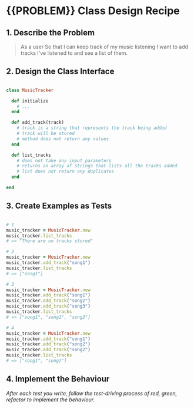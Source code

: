 # {{PROBLEM}} Class Design Recipe

## 1. Describe the Problem

> As a user
> So that I can keep track of my music listening
> I want to add tracks I've listened to and see a list of them.

## 2. Design the Class Interface  

```ruby

class MusicTracker

  def initialize 
    # ...
  end

  def add_track(track)
    # track is a string that represents the track being added
    # track will be stored
    # method does not return any values
  end

  def list_tracks
    # does not take any input parameters
    # returns an array of strings that lists all the tracks added 
    # list does not return any duplicates
  end

end

```

## 3. Create Examples as Tests

```ruby

# 1
music_tracker = MusicTracker.new
music_tracker.list_tracks 
# => "There are no tracks stored"

# 2
music_tracker = MusicTracker.new
music_tracker.add_track("song1")
music_tracker.list_tracks
# => ["song1"]

# 3 
music_tracker = MusicTracker.new
music_tracker.add_track("song1")
music_tracker.add_track("song2")
music_tracker.add_track("song3")
music_tracker.list_tracks
# => ["song1", "song2", "song3"]

# 4
music_tracker = MusicTracker.new
music_tracker.add_track("song1")
music_tracker.add_track("song2")
music_tracker.add_track("song2")
music_tracker.list_tracks
# => ["song1", "song2"]

```

## 4. Implement the Behaviour

_After each test you write, follow the test-driving process of red, green, refactor to implement the behaviour._



